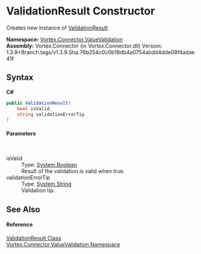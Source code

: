 # ValidationResult Constructor 
 

Creates new instance of <a href="T_Vortex_Connector_ValueValidation_ValidationResult.md">ValidationResult</a>

**Namespace:**&nbsp;<a href="N_Vortex_Connector_ValueValidation.md">Vortex.Connector.ValueValidation</a><br />**Assembly:**&nbsp;Vortex.Connector (in Vortex.Connector.dll) Version: 1.3.9+Branch.tags/v1.3.9.Sha.76b254c0c0b18db4a0754abdd4dde08f4adae41f

## Syntax

**C#**<br />
``` C#
public ValidationResult(
	bool isValid,
	string validationErrorTip
)
```


#### Parameters
&nbsp;<dl><dt>isValid</dt><dd>Type: <a href="https://docs.microsoft.com/dotnet/api/system.boolean" target="_blank">System.Boolean</a><br />Result of the validation is valid when true.</dd><dt>validationErrorTip</dt><dd>Type: <a href="https://docs.microsoft.com/dotnet/api/system.string" target="_blank">System.String</a><br />Validation tip.</dd></dl>

## See Also


#### Reference
<a href="T_Vortex_Connector_ValueValidation_ValidationResult.md">ValidationResult Class</a><br /><a href="N_Vortex_Connector_ValueValidation.md">Vortex.Connector.ValueValidation Namespace</a><br />